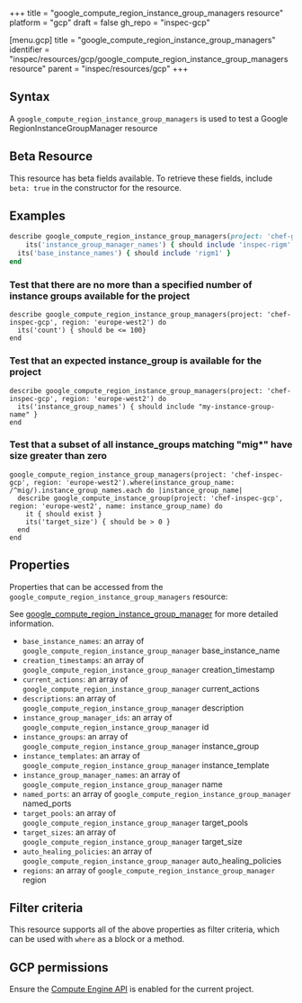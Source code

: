 +++
title = "google_compute_region_instance_group_managers resource"
platform = "gcp"
draft = false
gh_repo = "inspec-gcp"

[menu.gcp]
title = "google_compute_region_instance_group_managers"
identifier = "inspec/resources/gcp/google_compute_region_instance_group_managers resource"
parent = "inspec/resources/gcp"
+++

## Syntax

A `google_compute_region_instance_group_managers` is used to test a Google RegionInstanceGroupManager resource


## Beta Resource
This resource has beta fields available. To retrieve these fields, include `beta: true` in the constructor for the resource.

## Examples

```ruby
describe google_compute_region_instance_group_managers(project: 'chef-gcp-inspec', region: 'europe-west2') do
	its('instance_group_manager_names') { should include 'inspec-rigm' }
  its('base_instance_names') { should include 'rigm1' }
end
```

### Test that there are no more than a specified number of instance groups available for the project

    describe google_compute_region_instance_group_managers(project: 'chef-inspec-gcp', region: 'europe-west2') do
      its('count') { should be <= 100}
    end

### Test that an expected instance_group is available for the project

    describe google_compute_region_instance_group_managers(project: 'chef-inspec-gcp', region: 'europe-west2') do
      its('instance_group_names') { should include "my-instance-group-name" }
    end

### Test that a subset of all instance_groups matching "mig*" have size greater than zero

    google_compute_region_instance_group_managers(project: 'chef-inspec-gcp', region: 'europe-west2').where(instance_group_name: /^mig/).instance_group_names.each do |instance_group_name|
      describe google_compute_instance_group(project: 'chef-inspec-gcp', region: 'europe-west2', name: instance_group_name) do
        it { should exist }
        its('target_size') { should be > 0 }
      end
    end

## Properties

Properties that can be accessed from the `google_compute_region_instance_group_managers` resource:

See [google_compute_region_instance_group_manager](google_compute_region_instance_group_manager) for more detailed information.

  * `base_instance_names`: an array of `google_compute_region_instance_group_manager` base_instance_name
  * `creation_timestamps`: an array of `google_compute_region_instance_group_manager` creation_timestamp
  * `current_actions`: an array of `google_compute_region_instance_group_manager` current_actions
  * `descriptions`: an array of `google_compute_region_instance_group_manager` description
  * `instance_group_manager_ids`: an array of `google_compute_region_instance_group_manager` id
  * `instance_groups`: an array of `google_compute_region_instance_group_manager` instance_group
  * `instance_templates`: an array of `google_compute_region_instance_group_manager` instance_template
  * `instance_group_manager_names`: an array of `google_compute_region_instance_group_manager` name
  * `named_ports`: an array of `google_compute_region_instance_group_manager` named_ports
  * `target_pools`: an array of `google_compute_region_instance_group_manager` target_pools
  * `target_sizes`: an array of `google_compute_region_instance_group_manager` target_size
  * `auto_healing_policies`: an array of `google_compute_region_instance_group_manager` auto_healing_policies
  * `regions`: an array of `google_compute_region_instance_group_manager` region

## Filter criteria

This resource supports all of the above properties as filter criteria, which can be used
with `where` as a block or a method.

## GCP permissions

Ensure the [Compute Engine API](https://console.cloud.google.com/apis/library/compute.googleapis.com/) is enabled for the current project.

